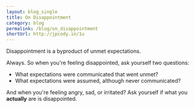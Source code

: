 ```yaml
---
layout: blog_single
title: On Disappointment
category: blog
permalink: /blog/on_disappointment
shortUrl: http://jpcody.in/1u
---
```

<p class="big_quote">Disappointment is a byproduct of unmet expectations.</p>
<p>Always. So when you're feeling disappointed, ask yourself two questions:</p>
<ul>
	<li>What expectations were communicated that went unmet?</li>
	<li>What expectations were assumed, although never communicated?</li>
</ul>
<p>And when you're feeling angry, sad, or irritated? Ask yourself if what you <strong>actually</strong> are is disappointed.</p>